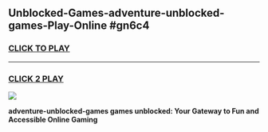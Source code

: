 
## Unblocked-Games-adventure-unblocked-games-Play-Online #gn6c4
<h3>
<a href="https://news.freeplayer.one?title=adventure-unblocked-games&ref=3">CLICK TO PLAY</a></h3>
<hr>

<h3>
<a href="https://news.freeplayer.one?title=adventure-unblocked-games&ref=3">CLICK 2 PLAY</a>
  
</h3>

<a href="https://news.freeplayer.one?title=adventure-unblocked-games&ref=3"><img src="https://clearcache.store/games.png"></a>


**adventure-unblocked-games games unblocked: Your Gateway to Fun and Accessible Online Gaming**
